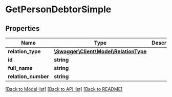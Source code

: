 # GetPersonDebtorSimple

## Properties
Name | Type | Description | Notes
------------ | ------------- | ------------- | -------------
**relation_type** | [**\Swagger\Client\Model\RelationType**](RelationType.md) |  | [optional] 
**id** | **string** |  | [optional] 
**full_name** | **string** |  | [optional] 
**relation_number** | **string** |  | [optional] 

[[Back to Model list]](../README.md#documentation-for-models) [[Back to API list]](../README.md#documentation-for-api-endpoints) [[Back to README]](../README.md)


